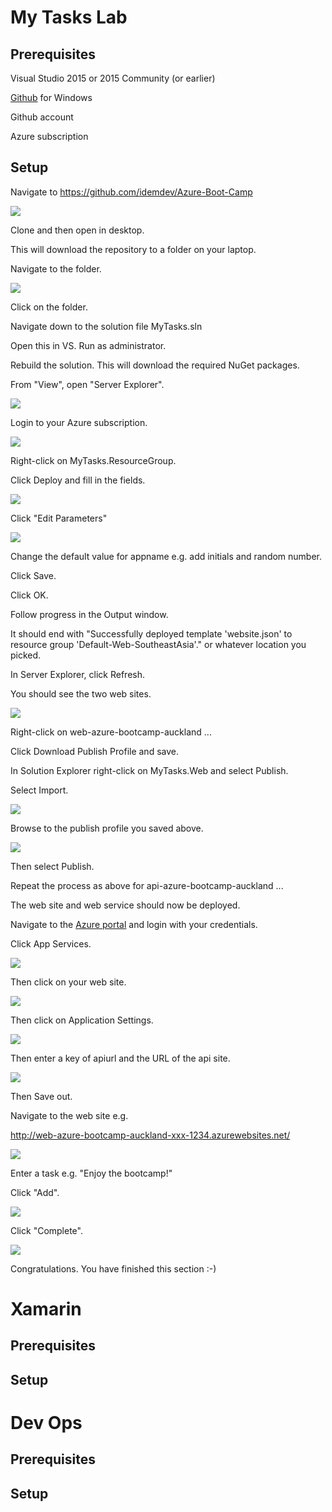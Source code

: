 # My Tasks Lab #

## Prerequisites ##

Visual Studio 2015 or 2015 Community (or earlier)

[Github](https://desktop.github.com/) for Windows

Github account

Azure subscription

## Setup ##

Navigate to https://github.com/idemdev/Azure-Boot-Camp

![](http://i.imgur.com/YA4t1eg.jpg)

Clone and then open in desktop.

This will download the repository to a folder on your laptop.

Navigate to the folder.

![](http://i.imgur.com/NayIKq3.jpg)

Click on the folder.

Navigate down to the solution file MyTasks.sln

Open this in VS. Run as administrator.

Rebuild the solution. This will download the required NuGet packages.

From "View", open "Server Explorer".

![](http://i.imgur.com/9bA7Dcu.jpg)

Login to your Azure subscription.

![](http://i.imgur.com/yTy1tIb.jpg)

Right-click on MyTasks.ResourceGroup.

Click Deploy and fill in the fields.

![](http://i.imgur.com/ka8O9jE.jpg)

Click "Edit Parameters"

![](http://i.imgur.com/ku1pkRY.jpg)

Change the default value for appname e.g. add initials and random number.

Click Save.

Click OK.

Follow progress in the Output window.

It should end with "Successfully deployed template 'website.json' to resource group 'Default-Web-SoutheastAsia'." or whatever location you picked.

In Server Explorer, click Refresh.

You should see the two web sites.

![](http://i.imgur.com/EEPHjF4.jpg)

Right-click on web-azure-bootcamp-auckland ...

Click Download Publish Profile and save.

In Solution Explorer right-click on MyTasks.Web and select Publish.

Select Import.

![](http://i.imgur.com/wlFntcp.jpg)

Browse to the publish profile you saved above.

![](http://i.imgur.com/mtSRlaP.jpg)

Then select Publish.

Repeat the process as above for api-azure-bootcamp-auckland ...

The web site and web service should now be deployed.

Navigate to the [Azure portal](https://portal.azure.com) and login with your credentials.

Click App Services.

![](http://i.imgur.com/yaTiiRr.jpg)

Then click on your web site.

![](http://i.imgur.com/SwpTdRm.jpg)

Then click on Application Settings.

![](http://i.imgur.com/nS0I8GT.jpg)

Then enter a key of apiurl and the URL of the api site.

![](http://i.imgur.com/wmb2xW7.jpg)

Then Save out.

Navigate to the web site e.g.

http://web-azure-bootcamp-auckland-xxx-1234.azurewebsites.net/

![](http://i.imgur.com/0VwTGPo.jpg)

Enter a task e.g. "Enjoy the bootcamp!"

Click "Add".

![](http://i.imgur.com/IEZz2FM.jpg)

Click "Complete".

![](http://i.imgur.com/q35bxb0.jpg)

Congratulations. You have finished this section :-)

# Xamarin #

## Prerequisites ##

## Setup ##

# Dev Ops #

## Prerequisites ##

## Setup ##




